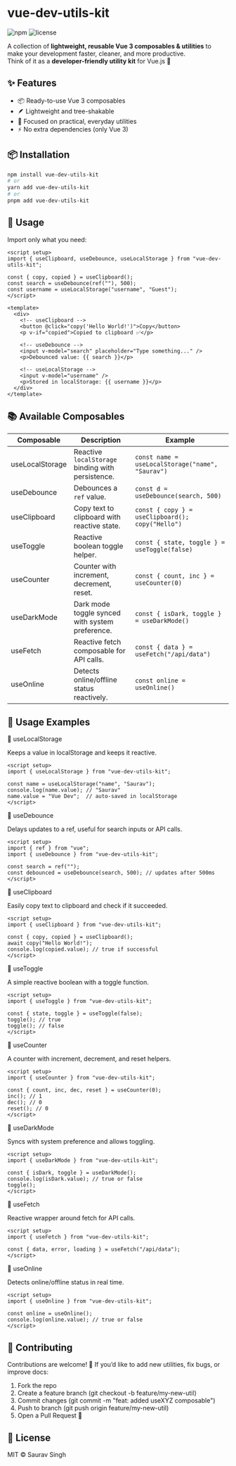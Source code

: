 # vue-dev-utils-kit

![npm](https://img.shields.io/npm/v/vue-dev-utils-kit)
![license](https://img.shields.io/github/license/saurav0896/vue-dev-utils-kit)

A collection of **lightweight, reusable Vue 3 composables & utilities** to make your development faster, cleaner, and more productive.  
Think of it as a **developer-friendly utility kit** for Vue.js 🚀

## ✨ Features

- 📦 Ready-to-use Vue 3 composables
- 🪶 Lightweight and tree-shakable
- 🎯 Focused on practical, everyday utilities
- ⚡ No extra dependencies (only Vue 3)

## 📦 Installation

```bash
npm install vue-dev-utils-kit
# or
yarn add vue-dev-utils-kit
# or
pnpm add vue-dev-utils-kit
```

## 🚀 Usage

Import only what you need:

```vue
<script setup>
import { useClipboard, useDebounce, useLocalStorage } from "vue-dev-utils-kit";

const { copy, copied } = useClipboard();
const search = useDebounce(ref(""), 500);
const username = useLocalStorage("username", "Guest");
</script>

<template>
  <div>
    <!-- useClipboard -->
    <button @click="copy('Hello World!')">Copy</button>
    <p v-if="copied">Copied to clipboard ✅</p>

    <!-- useDebounce -->
    <input v-model="search" placeholder="Type something..." />
    <p>Debounced value: {{ search }}</p>

    <!-- useLocalStorage -->
    <input v-model="username" />
    <p>Stored in localStorage: {{ username }}</p>
  </div>
</template>
```

## 📚 Available Composables
| Composable      | Description                                       | Example                                          |
| --------------- | ------------------------------------------------- | ------------------------------------------------ |
| useLocalStorage | Reactive `localStorage` binding with persistence. | `const name = useLocalStorage("name", "Saurav")` |
| useDebounce     | Debounces a `ref` value.                          | `const d = useDebounce(search, 500)`             |
| useClipboard    | Copy text to clipboard with reactive state.       | `const { copy } = useClipboard(); copy("Hello")` |
| useToggle       | Reactive boolean toggle helper.                   | `const { state, toggle } = useToggle(false)`     |
| useCounter      | Counter with increment, decrement, reset.         | `const { count, inc } = useCounter(0)`           |
| useDarkMode     | Dark mode toggle synced with system preference.   | `const { isDark, toggle } = useDarkMode()`       |
| useFetch        | Reactive fetch composable for API calls.          | `const { data } = useFetch("/api/data")`         |
| useOnline       | Detects online/offline status reactively.         | `const online = useOnline()`                     |




## 📖 Usage Examples
🔹 useLocalStorage

Keeps a value in localStorage and keeps it reactive.
```vue
<script setup>
import { useLocalStorage } from "vue-dev-utils-kit";

const name = useLocalStorage("name", "Saurav");
console.log(name.value); // "Saurav"
name.value = "Vue Dev";  // auto-saved in localStorage
</script>
```

🔹 useDebounce

Delays updates to a ref, useful for search inputs or API calls.
```vue
<script setup>
import { ref } from "vue";
import { useDebounce } from "vue-dev-utils-kit";

const search = ref("");
const debounced = useDebounce(search, 500); // updates after 500ms
</script>
```

🔹 useClipboard

Easily copy text to clipboard and check if it succeeded.
```vue
<script setup>
import { useClipboard } from "vue-dev-utils-kit";

const { copy, copied } = useClipboard();
await copy("Hello World!");
console.log(copied.value); // true if successful
</script>
```

🔹 useToggle

A simple reactive boolean with a toggle function.
```vue
<script setup>
import { useToggle } from "vue-dev-utils-kit";

const { state, toggle } = useToggle(false);
toggle(); // true
toggle(); // false
</script>
```

🔹 useCounter

A counter with increment, decrement, and reset helpers.
```vue
<script setup>
import { useCounter } from "vue-dev-utils-kit";

const { count, inc, dec, reset } = useCounter(0);
inc(); // 1
dec(); // 0
reset(); // 0
</script>
```

🔹 useDarkMode

Syncs with system preference and allows toggling.
```vue
<script setup>
import { useDarkMode } from "vue-dev-utils-kit";

const { isDark, toggle } = useDarkMode();
console.log(isDark.value); // true or false
toggle();
</script>
```

🔹 useFetch

Reactive wrapper around fetch for API calls.
```vue
<script setup>
import { useFetch } from "vue-dev-utils-kit";

const { data, error, loading } = useFetch("/api/data");
</script>
```

🔹 useOnline

Detects online/offline status in real time.
```vue
<script setup>
import { useOnline } from "vue-dev-utils-kit";

const online = useOnline();
console.log(online.value); // true or false
</script>
```



## 🤝 Contributing

Contributions are welcome! 🎉
If you’d like to add new utilities, fix bugs, or improve docs:

1. Fork the repo
2. Create a feature branch (git checkout -b feature/my-new-util)
3. Commit changes (git commit -m "feat: added useXYZ composable")
4. Push to branch (git push origin feature/my-new-util)
5. Open a Pull Request 🚀

## 📜 License

MIT © Saurav Singh
